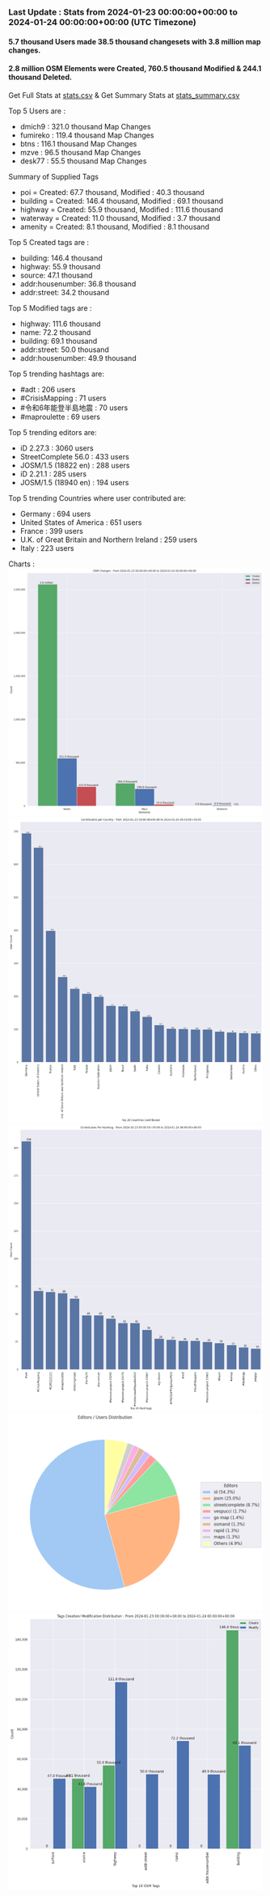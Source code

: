 ### Last Update : Stats from 2024-01-23 00:00:00+00:00 to 2024-01-24 00:00:00+00:00 (UTC Timezone)

#### 5.7 thousand Users made 38.5 thousand changesets with 3.8 million map changes.
#### 2.8 million OSM Elements were Created, 760.5 thousand Modified & 244.1 thousand Deleted.
Get Full Stats at [stats.csv](/stats/Global/Daily/stats.csv)
 & Get Summary Stats at [stats_summary.csv](/stats/Global/Daily/stats_summary.csv)

Top 5 Users are : 
- dmich9 : 321.0 thousand Map Changes
- fumireko : 119.4 thousand Map Changes
- btns : 116.1 thousand Map Changes
- mzve : 96.5 thousand Map Changes
- desk77 : 55.5 thousand Map Changes

Summary of Supplied Tags
- poi = Created: 67.7 thousand, Modified : 40.3 thousand
- building = Created: 146.4 thousand, Modified : 69.1 thousand
- highway = Created: 55.9 thousand, Modified : 111.6 thousand
- waterway = Created: 11.0 thousand, Modified : 3.7 thousand
- amenity = Created: 8.1 thousand, Modified : 8.1 thousand


Top 5 Created tags are :
- building: 146.4 thousand
- highway: 55.9 thousand
- source: 47.1 thousand
- addr:housenumber: 36.8 thousand
- addr:street: 34.2 thousand


Top 5 Modified tags are :
- highway: 111.6 thousand
- name: 72.2 thousand
- building: 69.1 thousand
- addr:street: 50.0 thousand
- addr:housenumber: 49.9 thousand


Top 5 trending hashtags are:
- #adt : 206 users
- #CrisisMapping : 71 users
- #令和6年能登半島地震 : 70 users
- #maproulette : 69 users


Top 5 trending editors are:
- iD 2.27.3 : 3060 users
- StreetComplete 56.0 : 433 users
- JOSM/1.5 (18822 en) : 288 users
- iD 2.21.1 : 285 users
- JOSM/1.5 (18940 en) : 194 users


Top 5 trending Countries where user contributed are:
- Germany : 694 users
- United States of America : 651 users
- France : 399 users
- U.K. of Great Britain and Northern Ireland : 259 users
- Italy : 223 users


 Charts : 
![Alt text](./stats_osm_changes.png) 
![Alt text](./stats_users_per_country.png) 
![Alt text](./stats_users_per_hashtag.png) 
![Alt text](./stats_editors_pie_chart.png) 
![Alt text](./stats_tags.png) 
